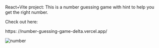 React+Vite project: 
This is a number guessing game with hint to help you get the right number.

Check out here: 

https:  //number-guessing-game-delta.vercel.app/

![number](https://github.com/kylead10/number-guessing-game/assets/101107354/afeb5749-5ca8-4717-8efa-39c1781adaef)

